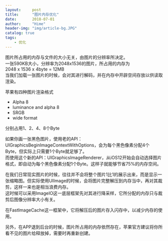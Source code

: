 ```yaml
---
layout:     post
title:      "图片内存优化"
date:       2018-07-01
author:     "Hime"
header-img: "img/article-bg.JPG"
catalog: true
tags:
    - 优化
---
```


图片所占用的内存与文件的大小无关，由图片的分辨率所决定。  
一张590KB大小，分辨率为2048x1536的图片，所占用的内存为  
2048 x 1536 x 4byte = 12MB  
当我们加载一张图片的时候，会对其进行解码，并在内存中开辟空间存放以供读取渲染。

苹果有四种图片渲染格式  
- Alpha 8
- luminance and alpha 8
- SRGB
- wide format

分别占用1、2、4、8个Byte
  
如果你画一张黑色图片，使用老的API：UIGraphicsBeginImageContextWithOptions，会为每个黑色像素分配4个Byte，但实际上只需要1个Byte就足够了。  
而使用这个新的API：UIGraphicsImageRenderer，从iOS12开始会自动选择图片格式，即自动为每个黑色像素分配1个Byte。这样子就能够节省75%的内存空间。

在我们日常现实图片的时候，往往并不会将整个图片1比1的展示出来，而是显示一张缩略图。但实际使用UIImage的时候，会将图片完整解压到内存当中，再对其裁剪，这样一来也是相当浪费内存。  
这时候可以采用ImageIO这一底层框架先对其进行降采样，它所分配的内存只与裁剪后图像分辨率大小有关。

在FastImageCache这一框架中，它将解压后的图片存入闪存中，以减少内存的使用。

另外，在APP退到后台的时候，图片所占用的内存依然存在，苹果官方建议将你所看不见的图片给释放掉，需要时再重新创建。


